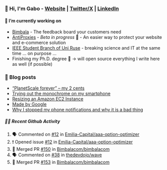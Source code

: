 ### 👋 Hi, I'm Gabo - [Website](https://mrgkanev.eu) | [Twitter/X](https://twitter.com/mrgkanev) | [LinkedIn](https://www.linkedin.com/in/mrgkanev)

#### 🔭 I’m currently working on
- [Bimbala](https://bimbala.com/)  - The feedback board your customers need
- [AntiProxies](https://antiproxies.com/) - *Beta in progress* 🚀 -  An easier way to protect your website and e-commerce solution
- [IEEE Student Branch of Uni Ruse](https://github.com/IEEE-Student-Branch-of-Uni-Ruse) - breaking science and IT at the same time ... on purpose ...
- Finishing my Ph.D. degree 🤔 -> will open source everything I write here as well (if possible)

### 📖 Blog posts
<!-- BLOG-POST-LIST:START -->
- [“PlanetScale forever” – my 2 cents](https://mrgkanev.eu/posts/planetscale-forever-my-2-cents/)
- [Trying out the monochrome on my smartphone](https://mrgkanev.eu/posts/trying-out-the-monochrome-on-my-smartphone/)
- [Resizing an Amazon EC2 Instance](https://mrgkanev.eu/posts/resizing-an-amazon-ec2-instance/)
- [Made by Google](https://mrgkanev.eu/posts/made-by-google/)
- [Why I stopped my phone notifications and why it is a bad thing](https://mrgkanev.eu/posts/why-i-stopped-my-phone-notifications-and-why-it-is-a-bad-thing/)
<!-- BLOG-POST-LIST:END -->

##### 🧑‍💻 Recent Github Activity

<!--START_SECTION:activity-->
1. 🗣 Commented on [#12](https://github.com/Emilia-Capital/aaa-option-optimizer/issues/12#issuecomment-2081519579) in [Emilia-Capital/aaa-option-optimizer](https://github.com/Emilia-Capital/aaa-option-optimizer)
2. ❗ Opened issue [#12](https://github.com/Emilia-Capital/aaa-option-optimizer/issues/12) in [Emilia-Capital/aaa-option-optimizer](https://github.com/Emilia-Capital/aaa-option-optimizer)
3. 🎉 Merged PR [#150](https://github.com/Bimbalacom/bimbalacom/pull/150) in [Bimbalacom/bimbalacom](https://github.com/Bimbalacom/bimbalacom)
4. 🗣 Commented on [#38](https://github.com/thedevdojo/wave/pull/38#issuecomment-2019866134) in [thedevdojo/wave](https://github.com/thedevdojo/wave)
5. 🎉 Merged PR [#153](https://github.com/Bimbalacom/bimbalacom/pull/153) in [Bimbalacom/bimbalacom](https://github.com/Bimbalacom/bimbalacom)
<!--END_SECTION:activity-->
